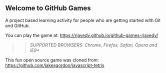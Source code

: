 ## Welcome to GitHub Games

A project based learning activity for people who are getting started with Git and GitHub.

You can play the game at: https://rjavedv.github.io/github-games-rjavedv/

>> _*SUPPORTED BROWSERS*: Chrome, Firefox, Safari, Opera and IE9+_

This fun open source game was cloned from: https://github.com/jakesgordon/javascript-tetris
